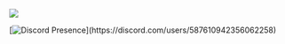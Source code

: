 ![](https://komarev.com/ghpvc/?username=xMertt)


[![Discord Presence](https://lanyard-profile-readme.vercel.app/api/587610942356062258?theme=dark&bg=809ecf&animated=false&hideDiscrim=true&borderRadius=30px&idleMessage=Probably%20doing%20something%20else...)](https://discord.com/users/587610942356062258)
